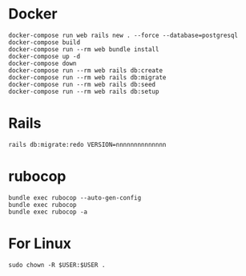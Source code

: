 # Docker
    docker-compose run web rails new . --force --database=postgresql
    docker-compose build
    docker-compose run --rm web bundle install
    docker-compose up -d
    docker-compose down
    docker-compose run --rm web rails db:create
    docker-compose run --rm web rails db:migrate
    docker-compose run --rm web rails db:seed
    docker-compose run --rm web rails db:setup

# Rails
    rails db:migrate:redo VERSION=nnnnnnnnnnnnnn

# rubocop
    bundle exec rubocop --auto-gen-config
    bundle exec rubocop
    bundle exec rubocop -a

# For Linux
    sudo chown -R $USER:$USER .
